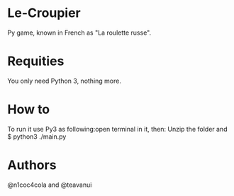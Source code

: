 # Le-Croupier
Py game, known in French as "La roulette russe".

# Requities
You only need Python 3, nothing more.

# How to
To run it use Py3 as following:open terminal in it, then:
Unzip the folder and 
$ python3 ./main.py

# Authors
@n1coc4cola and @teavanui
